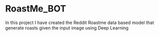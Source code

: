 # RoastMe_BOT


In this project I have created the Reddit Roastme data based model that generate roasts given the input image using Deep Learning





